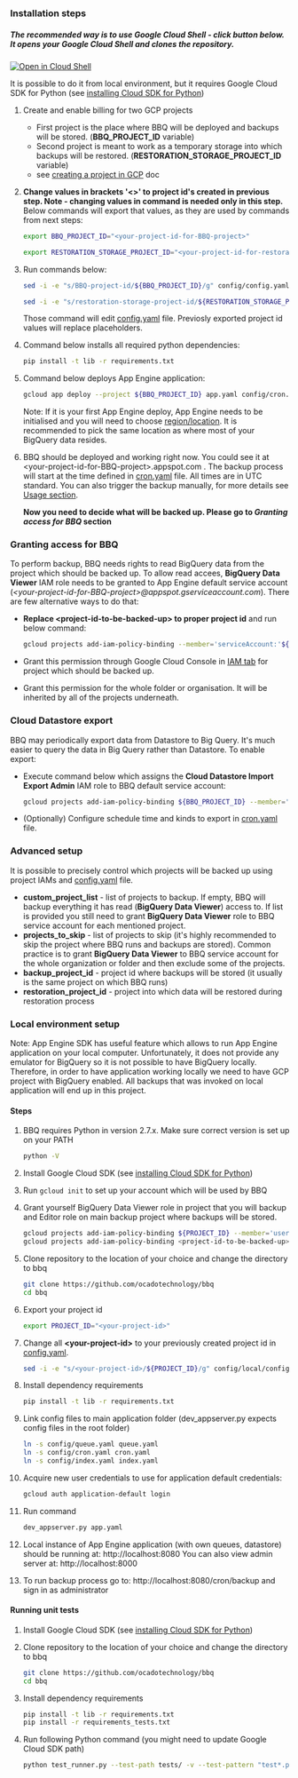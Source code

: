 ### Installation steps

##### The recommended way is to use Google Cloud Shell - click button below. It opens your Google Cloud Shell and clones the repository. 
  [![Open in Cloud Shell](http://gstatic.com/cloudssh/images/open-btn.svg)](https://console.cloud.google.com/cloudshell/open?git_repo=https%3A%2F%2Fgithub.com%2Focadotechnology%2Fbbq&page=shell&tutorial=SETUP.md)
    
   It is possible to do it from local environment, but it requires Google Cloud SDK for Python (see [installing Cloud SDK for Python](https://cloud.google.com/appengine/docs/standard/python/download))

1. Create and enable billing for two GCP projects 
    * First project is the place where BBQ will be deployed and backups will be stored. (**BBQ_PROJECT_ID** variable)
    * Second project is meant to work as a temporary storage into which backups will be restored. (**RESTORATION_STORAGE_PROJECT_ID** variable)
    * see [creating a project in GCP](https://support.google.com/cloud/answer/6251787?hl=en#) doc

1. **Change values in brackets '<>' to project id's created in previous step. Note - changing values in command is needed only in this step.** Below commands will export that values, as they are used by commands from next steps:
      ```bash 
      export BBQ_PROJECT_ID="<your-project-id-for-BBQ-project>"
      ```
      ```bash 
      export RESTORATION_STORAGE_PROJECT_ID="<your-project-id-for-restoration-storage-project>"
      ```
1. Run commands below:
      ```bash
      sed -i -e "s/BBQ-project-id/${BBQ_PROJECT_ID}/g" config/config.yaml
      ```
      ```bash
      sed -i -e "s/restoration-storage-project-id/${RESTORATION_STORAGE_PROJECT_ID}/g" config/config.yaml
      ```
   Those command will edit [config.yaml](./config/config.yaml) file. Previosly exported project id values will replace placeholders.

1. Command below installs all required python dependencies:
      ```bash
      pip install -t lib -r requirements.txt
      ```

1. Command below deploys App Engine application:
      ```bash
      gcloud app deploy --project ${BBQ_PROJECT_ID} app.yaml config/cron.yaml config/queue.yaml config/index.yaml
      ```
      Note: If it is your first App Engine deploy, App Engine needs to be initialised and you will need to choose [region/location](https://cloud.google.com/appengine/docs/locations). It is recommended to pick the same location as where most of your BigQuery data resides.

1. BBQ should be deployed and working right now. You could see it at \<your-project-id-for-BBQ-project\>.appspot.com . 
   The backup process will start at the time defined in [cron.yaml](./config/cron.yaml) file. All times are in UTC standard. 
   You can also trigger the backup manually, for more details see [Usage section](README.md#usage).
  
   **Now you need to decide what will be backed up. Please go to *Granting access for BBQ* section**


### Granting access for BBQ

To perform backup, BBQ needs rights to read BigQuery data from the project which should be backed up. To allow read accees, **BigQuery Data Viewer** IAM role needs to be granted to App Engine default service account (*\<your-project-id-for-BBQ-project\>@appspot.gserviceaccount.com*). There are few alternative ways to do that:

* **Replace \<project-id-to-be-backed-up\> to proper project id** and run below command:

    ```bash
    gcloud projects add-iam-policy-binding --member='serviceAccount:'${BBQ_PROJECT_ID}'@appspot.gserviceaccount.com' --role='roles/bigquery.dataViewer' <project-id-to-be-backed-up>
    ```

* Grant this permission through Google Cloud Console in [IAM tab](https://console.cloud.google.com/iam-admin/iam) for project which should be backed up. 
* Grant this permission for the whole folder or organisation. It will be inherited by all of the projects underneath.

### Cloud Datastore export
  BBQ may periodically export data from Datastore to Big Query. It's much easier to query the data in Big Query rather than Datastore. To enable export:

* Execute command below which assigns the **Cloud Datastore Import Export Admin** IAM role to BBQ default service account:
    ```bash
    gcloud projects add-iam-policy-binding ${BBQ_PROJECT_ID} --member='serviceAccount:'${BBQ_PROJECT_ID}'@appspot.gserviceaccount.com' --role='roles/datastore.importExportAdmin'
    ```
* (Optionally) Configure schedule time and kinds to export in [cron.yaml](./config/cron.yaml) file.


### Advanced setup
  It is possible to precisely control which projects will be backed up using project IAMs and [config.yaml](./config/config.yaml) file.

  * **custom_project_list** - list of projects to backup. If empty, BBQ will backup everything it has read (**BigQuery Data Viewer**) access to. If list is provided you still need to grant **BigQuery Data Viewer** role to BBQ service account for each mentioned project.
  * **projects_to_skip** - list of projects to skip (it's highly recommended to skip the project where BBQ runs and backups are stored). Common practice is to grant **BigQuery Data Viewer** to BBQ service account for the whole organization or folder and then exclude some of the projects.
  * **backup_project_id** - project id where backups will be stored (it usually is the same project on which BBQ runs)
  * **restoration_project_id** - project into which data will be restored during restoration process


### Local environment setup

Note: App Engine SDK has useful feature which allows to run App Engine application on your local computer. 
Unfortunately, it does not provide any emulator for BigQuery so it is not possible to have BigQuery locally.
Therefore, in order to have application working locally we need to have GCP project with BigQuery enabled.
All backups that was invoked on local application will end up in this project.

#### Steps

1. BBQ requires Python in version 2.7.x. Make sure correct version is set up on your PATH
      ```bash
      python -V
      ```

1. Install Google Cloud SDK (see [installing Cloud SDK for Python](https://cloud.google.com/appengine/docs/standard/python/download))

1. Run `gcloud init` to set up your account which will be used by BBQ

1. Grant yourself BigQuery Data Viewer role in project that you will backup and Editor role on main backup project where backups will be stored.
      ```bash
      gcloud projects add-iam-policy-binding ${PROJECT_ID} --member='user:<name.surname@example.com>' --role='roles/editor'
      gcloud projects add-iam-policy-binding <project-id-to-be-backed-up> --member='user:<name.surname@example.com>' --role='roles/bigquery.dataViewer'
      ```

1. Clone repository to the location of your choice and change the directory to bbq
      ```bash
      git clone https://github.com/ocadotechnology/bbq
      cd bbq
      ```

1. Export your project id
      ```bash
      export PROJECT_ID="<your-project-id>"
      ```

1. Change all **\<your-project-id\>** to your previously created project id in [config.yaml](./config/config.yaml).
      ```bash
      sed -i -e "s/<your-project-id>/${PROJECT_ID}/g" config/local/config.yaml
      ```

1. Install dependency requirements
      ```bash
      pip install -t lib -r requirements.txt
      ```

1. Link config files to main application folder (dev_appserver.py expects config files in the root folder)
      ```bash
      ln -s config/queue.yaml queue.yaml
      ln -s config/cron.yaml cron.yaml
      ln -s config/index.yaml index.yaml
      ```

1. Acquire new user credentials to use for application default credentials:
    ```bash
    gcloud auth application-default login
    ```

1. Run command 
      ```bash
      dev_appserver.py app.yaml
      ```
  
1. Local instance of App Engine application (with own queues, datastore) should be running at: http://localhost:8080  You can also view admin server at: http://localhost:8000
1. To run backup process go to: http://localhost:8080/cron/backup and sign in as administrator

#### Running unit tests

1. Install Google Cloud SDK (see [installing Cloud SDK for Python](https://cloud.google.com/appengine/docs/standard/python/download))

1. Clone repository to the location of your choice and change the directory to bbq
      ```bash
      git clone https://github.com/ocadotechnology/bbq
      cd bbq
      ```

1. Install dependency requirements
      ```bash
      pip install -t lib -r requirements.txt
      pip install -r requirements_tests.txt
      ```

1. Run following Python command (you might need to update Google Cloud SDK path)
      ```bash
      python test_runner.py --test-path tests/ -v --test-pattern "test*.py" /PATH-TO/google-cloud-sdk
      ```
